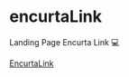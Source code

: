 # encurtaLink
Landing Page Encurta Link 💻

<a href="https://jlms-encurta.netlify.app/">EncurtaLink</a>
